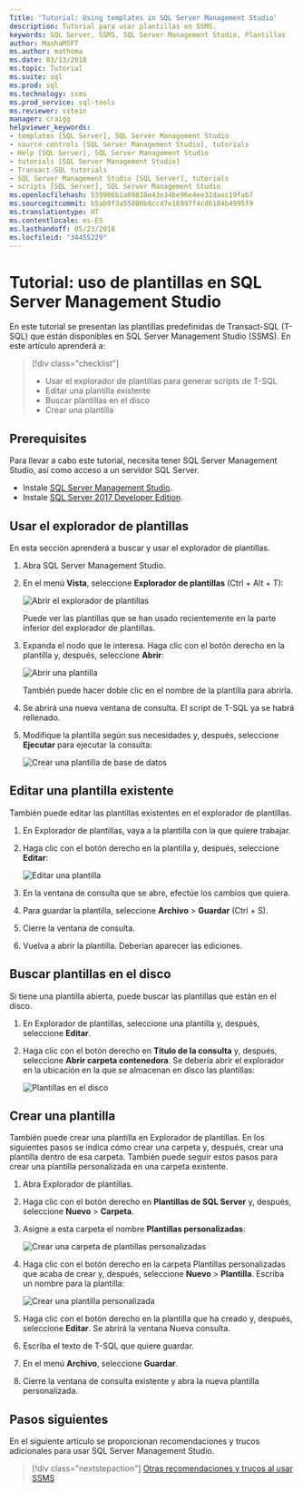 ```yaml
---
Title: 'Tutorial: Using templates in SQL Server Management Studio'
description: Tutorial para usar plantillas en SSMS.
keywords: SQL Server, SSMS, SQL Server Management Studio, Plantillas
author: MashaMSFT
ms.author: mathoma
ms.date: 03/13/2018
ms.topic: Tutorial
ms.suite: sql
ms.prod: sql
ms.technology: ssms
ms.prod_service: sql-tools
ms.reviewer: sstein
manager: craigg
helpviewer_keywords:
- templates [SQL Server], SQL Server Management Studio
- source controls [SQL Server Management Studio], tutorials
- Help [SQL Server], SQL Server Management Studio
- tutorials [SQL Server Management Studio]
- Transact-SQL tutorials
- SQL Server Management Studio [SQL Server], tutorials
- scripts [SQL Server], SQL Server Management Studio
ms.openlocfilehash: 539906b1a09838e43e34be96e4ee32daec19fab7
ms.sourcegitcommit: b5ab9f3a55800b0ccd7e16997f4cd6184b4995f9
ms.translationtype: HT
ms.contentlocale: es-ES
ms.lasthandoff: 05/23/2018
ms.locfileid: "34455229"
---
```

# <a name="tutorial-using-templates-in-sql-server-management-studio"></a>Tutorial: uso de plantillas en SQL Server Management Studio
En este tutorial se presentan las plantillas predefinidas de Transact-SQL (T-SQL) que están disponibles en SQL Server Management Studio (SSMS). En este artículo aprenderá a:

> [!div class="checklist"]
> * Usar el explorador de plantillas para generar scripts de T-SQL
> * Editar una plantilla existente 
> * Buscar plantillas en el disco
> * Crear una plantilla
   

## <a name="prerequisites"></a>Prerequisites
Para llevar a cabo este tutorial, necesita tener SQL Server Management Studio, así como acceso a un servidor SQL Server. 

- Instale [SQL Server Management Studio](https://docs.microsoft.com/sql/ssms/download-sql-server-management-studio-ssms).
- Instale [SQL Server 2017 Developer Edition](https://www.microsoft.com/sql-server/sql-server-downloads).

 

## <a name="use-template-browser"></a>Usar el explorador de plantillas
En esta sección aprenderá a buscar y usar el explorador de plantillas. 

1. Abra SQL Server Management Studio.
2. En el menú **Vista**, seleccione **Explorador de plantillas** (Ctrl + Alt + T): 

    ![Abrir el explorador de plantillas](media/templates-ssms/templatebrowser.png)
    
    Puede ver las plantillas que se han usado recientemente en la parte inferior del explorador de plantillas.

3. Expanda el nodo que le interesa. Haga clic con el botón derecho en la plantilla y, después, seleccione **Abrir**:

    ![Abrir una plantilla](media/templates-ssms/opentemplate.png)
    
    También puede hacer doble clic en el nombre de la plantilla para abrirla.

4. Se abrirá una nueva ventana de consulta. El script de T-SQL ya se habrá rellenado. 
5. Modifique la plantilla según sus necesidades y, después, seleccione **Ejecutar** para ejecutar la consulta:
    
    ![Crear una plantilla de base de datos](media/templates-ssms/createdbtemplate.png)


## <a name="edit-an-existing-template"></a>Editar una plantilla existente
También puede editar las plantillas existentes en el explorador de plantillas.  

1. En Explorador de plantillas, vaya a la plantilla con la que quiere trabajar.
2. Haga clic con el botón derecho en la plantilla y, después, seleccione **Editar**:

    ![Editar una plantilla](media/templates-ssms/edittemplate.png)

3. En la ventana de consulta que se abre, efectúe los cambios que quiera.
4. Para guardar la plantilla, seleccione **Archivo** > **Guardar** (Ctrl + S).
5. Cierre la ventana de consulta.
6. Vuelva a abrir la plantilla. Deberían aparecer las ediciones.
 

## <a name="locate-templates-on-disk"></a>Buscar plantillas en el disco
Si tiene una plantilla abierta, puede buscar las plantillas que están en el disco.

1. En Explorador de plantillas, seleccione una plantilla y, después, seleccione **Editar**.
2. Haga clic con el botón derecho en **Título de la consulta** y, después, seleccione **Abrir carpeta contenedora**. Se debería abrir el explorador en la ubicación en la que se almacenan en disco las plantillas: 

   ![Plantillas en el disco](media/templates-ssms/templatesondisk.png)
  

## <a name="create-a-new-template"></a>Crear una plantilla
También puede crear una plantilla en Explorador de plantillas. En los siguientes pasos se indica cómo crear una carpeta y, después, crear una plantilla dentro de esa carpeta. También puede seguir estos pasos para crear una plantilla personalizada en una carpeta existente. 

1. Abra Explorador de plantillas.
2. Haga clic con el botón derecho en **Plantillas de SQL Server** y, después, seleccione **Nuevo** > **Carpeta**.
3. Asigne a esta carpeta el nombre **Plantillas personalizadas**:

    ![Crear una carpeta de plantillas personalizadas](media/templates-ssms/creatingcustomtemplate.png)

4. Haga clic con el botón derecho en la carpeta Plantillas personalizadas que acaba de crear y, después, seleccione **Nuevo** > **Plantilla**. Escriba un nombre para la plantilla:
 
    ![Crear una plantilla personalizada](media/templates-ssms/createnewtemplate.png)
   
5. Haga clic con el botón derecho en la plantilla que ha creado y, después, seleccione **Editar**. Se abrirá la ventana Nueva consulta.
6. Escriba el texto de T-SQL que quiere guardar. 
7. En el menú **Archivo**, seleccione **Guardar**.
8. Cierre la ventana de consulta existente y abra la nueva plantilla personalizada. 

    

## <a name="next-steps"></a>Pasos siguientes
En el siguiente artículo se proporcionan recomendaciones y trucos adicionales para usar SQL Server Management Studio. 

> [!div class="nextstepaction"]
> [Otras recomendaciones y trucos al usar SSMS](ssms-tricks.md)
